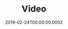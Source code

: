 ---
title: Video
date: 2019-02-24T00:00:00.000Z
aboutblock: Linking individuals across historical data sources opens up exciting
  new research possibilities.
image: /uploads/census1920.jpg
videoSection:
  heading: 'Video'
  para: Watch these clips to learn more about our project's background and how to use the website.
  videos:
    - uid: origin
      thumb: /images/assets/video/what-home-means-thumb.jpg
      videoId: QBanxk_D6yU
      captionState: en
      title: Origins of the Project
      description: 
    - uid: relevance
      thumb: /images/assets/video/destiny2-thumb.jpg
      videoId: KnLiodZspK0
      captionState: en
      title: "Relevance to Current Issues"
      description: 
    - uid: demo
      thumb: /images/assets/video/rosemary2-thumb.jpg
      videoId: s-4zTjciTE4
      captionState: en
      title: "Website Demo"
      description: 
---